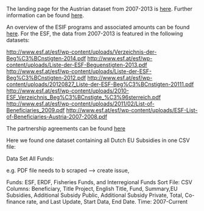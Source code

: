 The landing page for the Austrian dataset from 2007-2013 is [here](http://www.oerok.gv.at/eu-regionalpolitik/eu-strukturfonds-in-oesterreich-2007-2013.html). Further information can be found [here](https://www.bka.gv.at/site/6093/default.aspx).

An overview of the ESIF programs and associated amounts can be found [here](http://www.oerok.gv.at/fileadmin/Bilder/3.Reiter-Regionalpolitik/1._EU-Koehaesionspolitik/Tabelle_Strukturfondsmittel_2007-2013.pdf). For the ESF, the data from 2007-2013 is featured in the following datasets:

http://www.esf.at/esf/wp-content/uploads/Verzeichnis-der-Beg%C3%BCnstigten-2014.pdf
http://www.esf.at/esf/wp-content/uploads/Liste-der-ESF-Beguenstigten-2013.pdf
http://www.esf.at/esf/wp-content/uploads/Liste-der-ESF-Beg%C3%BCnstigten-2012.pdf
http://www.esf.at/esf/wp-content/uploads/20120827_Liste-der-ESF-Beg%C3%BCnstigten-20111.pdf
http://www.esf.at/esf/wp-content/uploads/2010-ESF_Verzeichnis_Beg%C3%BCnstigte_%C3%96sterreich.pdf
http://www.esf.at/esf/wp-content/uploads/2011/02/List-of-Beneficiaries_2009.pdf
http://www.esf.at/esf/wp-content/uploads/ESF-List-of-Beneficiaries-Austria-2007-2008.pdf

The partnership agreements can be found [here](http://ec.europa.eu/contracts_grants/agreements/index_en.htm)

Here we found one dataset containing all Dutch EU Subsidies in one CSV file:

Data Set All Funds:

e.g. PDF file needs to b scraped --> create issue, 

Funds: ESF, ERDF, Fisheries Funds, and Interregional Funds
Sort File: CSV
Columns: Beneficiary, Title Project, English Title, Fund, Summary,EU Subsidies, Additional Subsidy Public, Additional Subsidy Private, Total, Co-finance rate, and Last Update, Start Data, End Date.
Time: 2007-Current